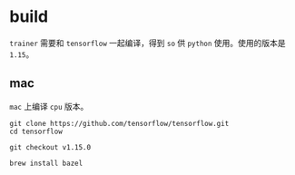 # build

`trainer` 需要和 `tensorflow` 一起编译，得到 `so` 供 `python` 使用。使用的版本是 `1.15`。

## mac

`mac` 上编译 `cpu` 版本。

    git clone https://github.com/tensorflow/tensorflow.git
    cd tensorflow
    
    git checkout v1.15.0

    brew install bazel
